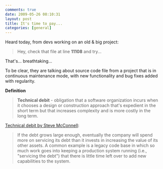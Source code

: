 ```yaml
---
comments: true
date: 2009-05-26 08:10:31
layout: post
title: It's time to pay...
categories: [general]
---
```


Heard today, from devs working on an old & big project:

> Hey, check that file at line **11108** and try...

That's... breathtaking...

To be clear, they are talking about source code file from a project that is in continuous maintenance mode, with new functionality and bug fixes added with regularity. 

**Definition**

> **Technical debit** - obligation that a software organization incurs when it chooses a design or construction approach that's expedient in the short term but that increases complexity and is more costly in the long term.

[Technical debit by Steve McConnell](http://blogs.construx.com/blogs/stevemcc/archive/2007/11/01/technical-debt-2.aspx):

> If the debt grows large enough, eventually the company will spend more on servicing its debt than it invests in increasing the value of its other assets. A common example is a legacy code base in which so much work goes into keeping a production system running (i.e., "servicing the debt") that there is little time left over to add new capabilities to the system.
